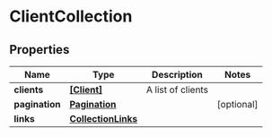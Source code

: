 # ClientCollection

## Properties

Name | Type | Description | Notes
------------ | ------------- | ------------- | -------------
**clients** | [**[Client]**](Client.md) | A list of clients | 
**pagination** | [**Pagination**](Pagination.md) |  | [optional] 
**links** | [**CollectionLinks**](CollectionLinks.md) |  | 


